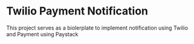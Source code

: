 # Twilio Payment Notification
This project serves as a biolerplate to implement notification using Twilio and Payment using Paystack
